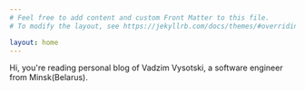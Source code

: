```yaml
---
# Feel free to add content and custom Front Matter to this file.
# To modify the layout, see https://jekyllrb.com/docs/themes/#overriding-theme-defaults

layout: home
---
```

Hi, you're reading personal blog of Vadzim Vysotski, a software engineer from Minsk(Belarus).